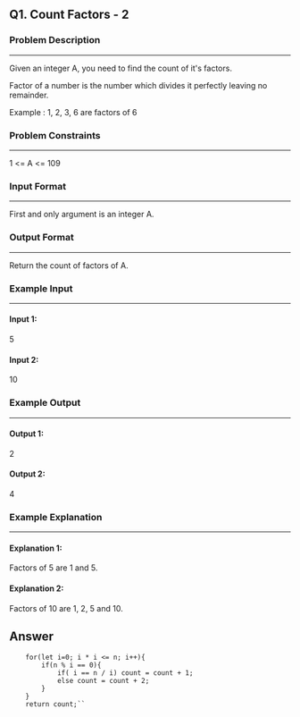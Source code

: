 ## Q1. Count Factors - 2
### Problem Description
-----------------------
Given an integer A, you need to find the count of it's factors.

Factor of a number is the number which divides it perfectly leaving no remainder.

Example : 1, 2, 3, 6 are factors of 6

### Problem Constraints
-----------------------
1 <= A <= 109

### Input Format
-----------------------
First and only argument is an integer A.

### Output Format
-----------------------
Return the count of factors of A.

### Example Input
-----------------------
#### Input 1:
5
#### Input 2:
10

### Example Output
-----------------------
#### Output 1: 
2
#### Output 2:
4

### Example Explanation
-----------------------
#### Explanation 1:
Factors of 5 are 1 and 5.

#### Explanation 2:
Factors of 10 are 1, 2, 5 and 10.

## Answer

```let count = 0;
    for(let i=0; i * i <= n; i++){
        if(n % i == 0){
            if( i == n / i) count = count + 1;
            else count = count + 2;
        }
    }
    return count;``